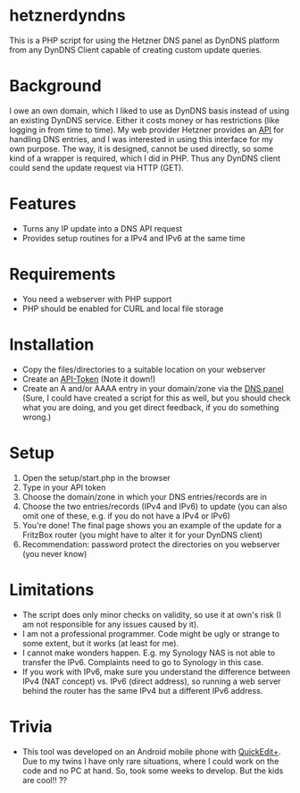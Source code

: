 # hetznerdyndns
This is a PHP script for using the Hetzner DNS panel as DynDNS platform from any DynDNS Client capable of creating custom update queries.
# Background
I owe an own domain, which I liked to use as DynDNS basis instead of using an existing DynDNS service. Either it costs money or has restrictions (like logging in from time to time). My web provider Hetzner provides an [API](https://dns.hetzner.com/api-docs) for handling DNS entries, and I was interested in using this interface for my own purpose. The way, it is designed, cannot be used directly, so some kind of a wrapper is required, which I did in PHP. Thus any DynDNS client could send the update request via HTTP (GET).
# Features
* Turns any IP update into a DNS API request
* Provides setup routines for a IPv4 and IPv6 at the same time
# Requirements
* You need a webserver with PHP support
* PHP should be enabled for CURL and local file storage
# Installation
* Copy the files/directories to a suitable location on your webserver
* Create an [API-Token](https://dns.hetzner.com/settings/api-token) (Note it down!)
* Create an A and/or AAAA entry in your domain/zone via the [DNS panel](https://dns.hetzner.com/) (Sure, I could have created a script for this as well, but you should check what you are doing, and you get direct feedback, if you do something wrong.)
# Setup
1. Open the setup/start.php in the browser
2. Type in your API token
3. Choose the domain/zone in which your DNS entries/records are in
4. Choose the two entries/records (IPv4 and IPv6) to update (you can also omit one of these, e.g. if you do not have a IPv4 or IPv6)
5. You're done! The final page shows you an example of the update for a FritzBox router (you might have to alter it for your DynDNS client)
6. Recommendation: password protect the directories on you webserver (you never know)
# Limitations
* The script does only minor checks on validity, so use it at own's risk (I am not responsible for any issues caused by it).
* I am not a professional programmer. Code might be ugly or strange to some extent, but it works (at least for me).
* I cannot make wonders happen. E.g. my Synology NAS is not able to transfer the IPv6. Complaints need to go to Synology in this case.
* If you work with IPv6, make sure you understand the difference between IPv4 (NAT concept) vs. IPv6 (direct address), so running a web server behind the router has the same IPv4 but a different IPv6 address.
# Trivia
* This tool was developed on an Android mobile phone with [QuickEdit+](https://play.google.com/store/apps/details?id=com.rhmsoft.edit). Due to my twins I have only rare situations, where I could work on the code and no PC at hand. So, took some weeks to develop. But the kids are cool!! ??

